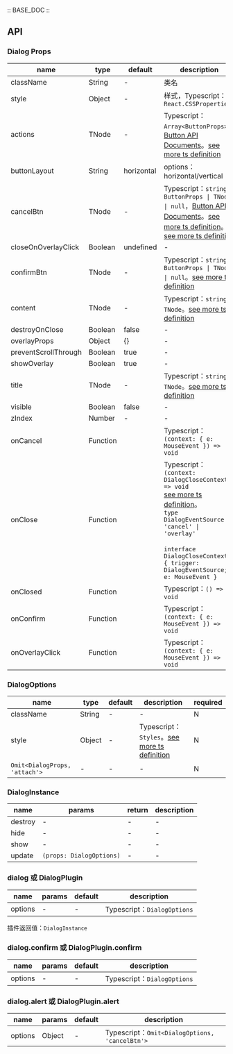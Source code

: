 :: BASE_DOC ::

## API

### Dialog Props

name | type | default | description | required
-- | -- | -- | -- | --
className | String | - | 类名 | N
style | Object | - | 样式，Typescript：`React.CSSProperties` | N
actions | TNode | - | Typescript：`Array<ButtonProps>`，[Button API Documents](./button?tab=api)。[see more ts definition](https://github.com/TDesignOteam/tdesign-mobile-react/tree/develop/src/dialog/type.ts) | N
buttonLayout | String | horizontal | options：horizontal/vertical | N
cancelBtn | TNode | - | Typescript：`string \| ButtonProps \| TNode \| null`，[Button API Documents](./button?tab=api)。[see more ts definition](https://github.com/TDesignOteam/tdesign-mobile-react/blob/develop/src/common.ts)。[see more ts definition](https://github.com/TDesignOteam/tdesign-mobile-react/tree/develop/src/dialog/type.ts) | N
closeOnOverlayClick | Boolean | undefined | \- | N
confirmBtn | TNode | - | Typescript：`string \| ButtonProps \| TNode \| null`。[see more ts definition](https://github.com/TDesignOteam/tdesign-mobile-react/blob/develop/src/common.ts) | N
content | TNode | - | Typescript：`string \| TNode`。[see more ts definition](https://github.com/TDesignOteam/tdesign-mobile-react/blob/develop/src/common.ts) | N
destroyOnClose | Boolean | false | \- | N
overlayProps | Object | {} | \- | N
preventScrollThrough | Boolean | true | \- | N
showOverlay | Boolean | true | \- | N
title | TNode | - | Typescript：`string \| TNode`。[see more ts definition](https://github.com/TDesignOteam/tdesign-mobile-react/blob/develop/src/common.ts) | N
visible | Boolean | false | \- | N
zIndex | Number | - | \- | N
onCancel | Function |  | Typescript：`(context: { e: MouseEvent }) => void`<br/> | N
onClose | Function |  | Typescript：`(context: DialogCloseContext) => void`<br/>[see more ts definition](https://github.com/TDesignOteam/tdesign-mobile-react/tree/develop/src/dialog/type.ts)。<br/>`type DialogEventSource = 'cancel' \| 'overlay'`<br/><br/>`interface DialogCloseContext { trigger: DialogEventSource; e: MouseEvent }`<br/> | N
onClosed | Function |  | Typescript：`() => void`<br/> | N
onConfirm | Function |  | Typescript：`(context: { e: MouseEvent }) => void`<br/> | N
onOverlayClick | Function |  | Typescript：`(context: { e: MouseEvent }) => void`<br/> | N

### DialogOptions

name | type | default | description | required
-- | -- | -- | -- | --
className | String | - | \- | N
style | Object | - | Typescript：`Styles`。[see more ts definition](https://github.com/TDesignOteam/tdesign-mobile-react/blob/develop/src/common.ts) | N
`Omit<DialogProps, 'attach'>` | \- | - | \- | N

### DialogInstance

name | params | return | description
-- | -- | -- | --
destroy | \- | \- | \-
hide | \- | \- | \-
show | \- | \- | \-
update | `(props: DialogOptions)` | \- | \-

### dialog 或 DialogPlugin

name | params | default | description
-- | -- | -- | --
options | \- | - | Typescript：`DialogOptions`

插件返回值：`DialogInstance`

### dialog.confirm 或 DialogPlugin.confirm

name | params | default | description
-- | -- | -- | --
options | \- | - | Typescript：`DialogOptions`

### dialog.alert 或 DialogPlugin.alert

name | params | default | description
-- | -- | -- | --
options | Object | - | Typescript：`Omit<DialogOptions, 'cancelBtn'>`
